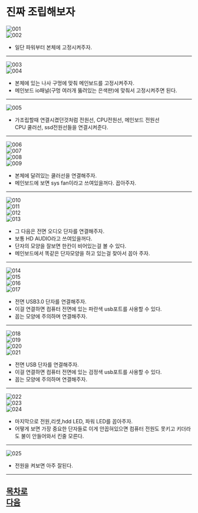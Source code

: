 진짜 조립해보자
=======================
![001](https://github.com/isp829/-/blob/main/image/lecture5/001.jpg)    
![002](https://github.com/isp829/-/blob/main/image/lecture5/002.jpg)      
* 일단 파워부터 본체에 고정시켜주자.  
------------------------------------------  
![003](https://github.com/isp829/-/blob/main/image/lecture5/003.jpg)    
![004](https://github.com/isp829/-/blob/main/image/lecture5/004.jpg)      
* 본체에 있는 나사 구멍에 맞춰 메인보드를 고정시켜주자.  
* 메인보드 io패널(구멍 여러개 뚫려있는 은색판)에 맞춰서 고정시켜주면 된다.  
------------------------------------------  
![005](https://github.com/isp829/-/blob/main/image/lecture5/005.jpg)      
* 가조립할때 연결시켰던것처럼 전원선, CPU전원선, 메인보드 전원선  
CPU 쿨러선, ssd전원선들을 연결시켜준다.  
------------------------------------------  
![006](https://github.com/isp829/-/blob/main/image/lecture5/006.jpg)      
![007](https://github.com/isp829/-/blob/main/image/lecture5/007.jpg)      
![008](https://github.com/isp829/-/blob/main/image/lecture5/008.jpg)  
![009](https://github.com/isp829/-/blob/main/image/lecture5/009.jpg)      
* 본체에 달려있는 쿨러선을 연결해주자.  
* 메인보드에 보면 sys fan이라고 쓰여있을꺼다. 꼽아주자.    
------------------------------------------  
![010](https://github.com/isp829/-/blob/main/image/lecture5/010.jpg)      
![011](https://github.com/isp829/-/blob/main/image/lecture5/011.jpg)      
![012](https://github.com/isp829/-/blob/main/image/lecture5/012.jpg)      
![013](https://github.com/isp829/-/blob/main/image/lecture5/013.jpg)      
* 그 다음은 전면 오디오 단자를 연결해주자.  
* 보통 HD AUDIO라고 쓰여있을꺼다.  
* 단자의 모양을 잘보면 한칸이 비어있는걸 볼 수 있다.   
* 메인보드에서 똑같은 단자모양을 하고 있는걸 찾아서 꼽아 주자.  
------------------------------------------  
![014](https://github.com/isp829/-/blob/main/image/lecture5/014.jpg)      
![015](https://github.com/isp829/-/blob/main/image/lecture5/015.jpg)      
![016](https://github.com/isp829/-/blob/main/image/lecture5/016.jpg)      
![017](https://github.com/isp829/-/blob/main/image/lecture5/017.jpg)      
* 전면 USB3.0 단자를 연결해주자.  
* 이걸 연결하면 컴퓨터 전면에 있는 파란색 usb포트를 사용할 수 있다.  
* 꼽는 모양에 주의하며 연결해주자.  
------------------------------------------  
![018](https://github.com/isp829/-/blob/main/image/lecture5/018.jpg)      
![019](https://github.com/isp829/-/blob/main/image/lecture5/019.jpg)      
![020](https://github.com/isp829/-/blob/main/image/lecture5/020.jpg)      
![021](https://github.com/isp829/-/blob/main/image/lecture5/021.jpg)      
* 전면 USB 단자를 연결해주자.  
* 이걸 연결하면 컴퓨터 전면에 있는 검정색 usb포트를 사용할 수 있다.  
* 꼽는 모양에 주의하며 연결해주자.  
------------------------------------------  
![022](https://github.com/isp829/-/blob/main/image/lecture5/022.jpg)      
![023](https://github.com/isp829/-/blob/main/image/lecture5/023.jpg)      
![024](https://github.com/isp829/-/blob/main/image/lecture5/024.jpg)      
* 마지막으로 전원,리셋,hdd LED, 파워 LED를 꼽아주자.  
* 어떻게 보면 가장 중요한 단자들로 이게 안꼽혀있으면 컴퓨터 전원도 못키고 키더라도 불이 안들어와서 킨줄 모른다.   
------------------------------------------  
![025](https://github.com/isp829/-/blob/main/image/lecture4-2/023.jpg)      
* 전원을 켜보면 아주 잘된다.  
------------------------------------  
[목차로](https://github.com/isp829/-/blob/master/README.md)  
[다음](https://github.com/isp829/-/blob/master/lecture/lecture6.md)  
-----------------------------
    
